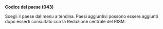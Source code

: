 **Codice del paese (043)&nbsp;**  
  
Scegli il paese dal menu a tendina. Paesi aggiuntivi possono essere aggiunti dopo esserti consultato con la Redazione centrale del RISM.